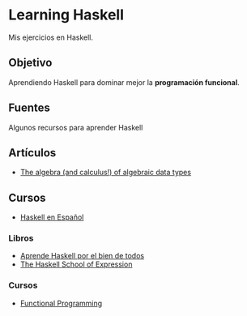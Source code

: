 # Learning Haskell

Mis ejercicios en Haskell.

## Objetivo

Aprendiendo Haskell para dominar mejor la **programación funcional**.

## Fuentes

Algunos recursos para aprender Haskell

## Artículos

  - [The algebra (and calculus!) of algebraic data types](https://codewords.recurse.com/issues/three/algebra-and-calculus-of-algebraic-data-types)

## Cursos

 - [Haskell en Español](https://www.rayskell.com/curso-haskell)

### Libros

  - [Aprende Haskell por el bien de todos](http://aprendehaskell.es/)
  - [The Haskell School of Expression](http://www.cs.yale.edu/homes/hudak/SOE/)

### Cursos
  - [Functional Programming](https://www.edx.org/course/introduction-functional-programming-delftx-fp101x-0)
